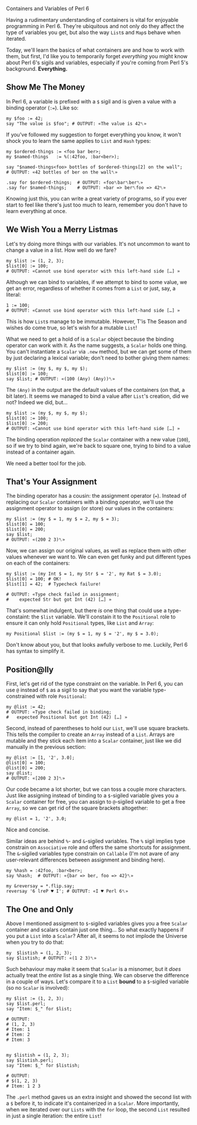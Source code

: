 Containers and Variables of Perl 6

Having a rudimentary understanding of containers is vital for enjoyable programming in Perl 6. They're ubiquitous and not only do they affect the type of variables you get, but also the way `List`s and `Map`s behave when iterated.

Today, we'll learn the basics of what containers are and how to work with them, but first, I'd like you to temporarily forget *everything* you might know about Perl 6's sigils and variables, especially if you're coming from Perl 5's background. **Everything.**

## Show Me The Money

In Perl 6, a variable is prefixed with a `$` sigil and is given a value with
a binding operator (`:=`). Like so:

    my $foo := 42;
    say "The value is $foo"; # OUTPUT: «The value is 42␤»

If you've followed my suggestion to forget everything you know, it won't shock
you to learn the same applies to `List` and `Hash` types:

    my $ordered-things := <foo bar ber>;
    my $named-things   := %(:42foo, :bar<ber>);

    say "$named-things<foo> bottles of $ordered-things[2] on the wall";
    # OUTPUT: «42 bottles of ber on the wall␤»

    .say for $ordered-things;  # OUTPUT: «foo␤bar␤ber␤»
    .say for $named-things;    # OUTPUT: «bar => ber␤foo => 42␤»

Knowing just this, you can write a great variety of programs, so if you ever
start to feel like there's just too much to learn, remember you don't have to
learn everything at once.

## We Wish You a Merry Listmas

Let's try doing more things with our variables. It's not uncommon to want
to change a value in a list. How well do we fare?

    my $list := (1, 2, 3);
    $list[0] := 100;
    # OUTPUT: «Cannot use bind operator with this left-hand side […] »

Although we can bind to variables, if we attempt to bind to some value, we
get an error, regardless of whether it comes from a `List` or just, say, a
literal:

    1 := 100;
    # OUTPUT: «Cannot use bind operator with this left-hand side […] »

This is how `List`s manage to be immutable. However, T'is The Season and wishes do come true, so let's wish for a mutable `List`!

What we need to get a hold of is a `Scalar` object because the binding operator can work with it. As the name suggests, a `Scalar` holds one thing.
You can't instantiate a `Scalar` via `.new` method,
but we can get some of them by just declaring a lexical variable; don't need
to bother giving them names:

    my $list := (my $, my $, my $);
    $list[0] := 100;
    say $list; # OUTPUT: «(100 (Any) (Any))␤»

The `(Any)` in the output are the default values of the containers (on that, a bit later). It seems we managed to bind a value after `List`'s creation, did
we not? Indeed we did, but…

    my $list := (my $, my $, my $);
    $list[0] := 100;
    $list[0] := 200;
    # OUTPUT: «Cannot use bind operator with this left-hand side […] »

The binding operation *replaced* the `Scalar` container with a new value
(`100`), so if we try to bind again, we're back to square one, trying to bind
to a value instead of a container again.

We need a better tool for the job.

## That's Your Assignment

The binding operator has a cousin: the assignment operator (`=`). Instead of
replacing our `Scalar` containers with a binding operator, we'll use the
assignment operator to assign (or store) our values in the containers:

    my $list := (my $ = 1, my $ = 2, my $ = 3);
    $list[0] = 100;
    $list[0] = 200;
    say $list;
    # OUTPUT: «(200 2 3)␤»

Now, we can assign our original values, as well as replace them with other
values whenever we want to. We can even get funky and put different types on each of the containers:

    my $list := (my Int $ = 1, my Str $ = '2', my Rat $ = 3.0);
    $list[0] = 100; # OK!
    $list[1] = 42;  # Typecheck failure!

    # OUTPUT: «Type check failed in assignment;
    #    expected Str but got Int (42) […] »

That's somewhat indulgent, but there *is* one thing that could use a type-constaint: the `$list` variable. We'll constain it to the `Positional` role to ensure it can only hold `Positional` types, like `List` and `Array`:

    my Positional $list := (my $ = 1, my $ = '2', my $ = 3.0);

Don't know about you, but that looks awfully verbose to me. Luckily, Perl 6
has syntax to simplify it.

## Position@lly

First, let's get rid of the type constraint on the variable. In Perl 6, you
can use `@` instead of `$` as a sigil to say that you want the variable
type-constrained with role `Positional`:

    my @list := 42;
    # OUTPUT: «Type check failed in binding;
    #   expected Positional but got Int (42) […] »

Second, instead of parentheses to hold our `List`, we'll use square brackets.
This tells the compiler to create an `Array` instead of a `List`. Arrays are
mutable and they stick each item into a `Scalar` container, just like we did
manually in the previous section:

    my @list := [1, '2', 3.0];
    @list[0] = 100;
    @list[0] = 200;
    say @list;
    # OUTPUT: «[200 2 3]␤»

Our code became a lot shorter, but we can toss a couple more characters. Just
like assigning instead of binding to a `$`-sigiled variable gives you a
`Scalar` container for free, you can assign to `@`-sigiled variable to get
a free `Array`, so we can get rid of the square brackets altogether:

    my @list = 1, '2', 3.0;

Nice and concise.

Similar ideas are behind `%`- and `&`-sigiled variables. The `%` sigil implies
type constrain on `Associative` role and offers the same shortcuts for
assignment. The `&`-sigiled variables type constrain on `Callable` (I'm not avare of any user-relevant differences between assignment and binding here).

    my %hash = :42foo, :bar<ber>;
    say %hash;  # OUTPUT: «{bar => ber, foo => 42}␤»

    my &reversay = *.flip.say;
    reversay '6 lreP ♥ I'; # OUTPUT: «I ♥ Perl 6␤»


## The One and Only

Above I mentioned assigment to `$`-sigiled variables gives you a free `Scalar`
container and scalars contain just one thing… So what exactly happens if you
put a `List` into a `Scalar`? After all, it seems to not implode the Universe
when you try to do that:

    my  $listish = (1, 2, 3);
    say $listish; # OUTPUT: «(1 2 3)␤»

Such behaviour may make it seem that `Scalar` is a misnomer, but it *does*
actually treat the *entire* list as a single thing. We can observe the
difference in a couple of ways. Let's compare it to a `List` **bound** to
a `$`-sigiled variable (so no `Scalar` is involved):

    my $list := (1, 2, 3);
    say $list.perl;
    say "Item: $_" for $list;

    # OUTPUT:
    # (1, 2, 3)
    # Item: 1
    # Item: 2
    # Item: 3


    my $listish = (1, 2, 3);
    say $listish.perl;
    say "Item: $_" for $listish;

    # OUTPUT:
    # $(1, 2, 3)
    # Item: 1 2 3

The `.perl` method gaves us an extra insight and showed the second list with a `$` before it, to indicate it's containerized in a `Scalar`. More importantly,
when we iterated over our `Lists` with the `for` loop, the second `List`
resulted in just a single iteration: the entire `List`!
